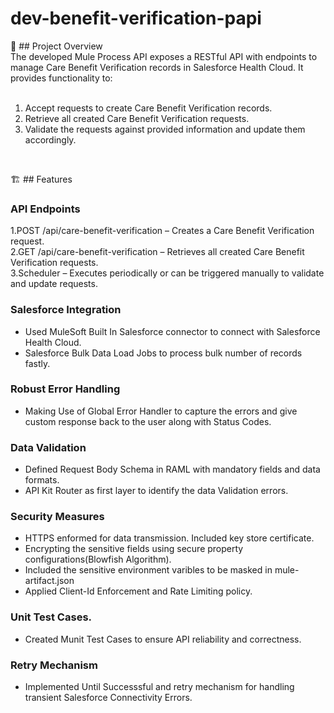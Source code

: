 # dev-benefit-verification-papi


📌 ## Project Overview <br />
The developed Mule Process API exposes a RESTful API with endpoints to manage Care Benefit Verification records in Salesforce Health Cloud. It provides functionality to:
<br />
<br />
1. Accept requests to create Care Benefit Verification records.<br />
2. Retrieve all created Care Benefit Verification requests.<br />
3. Validate the requests against provided information and update them accordingly.<br />
<br />

🏗 ## Features
### API Endpoints 
1.POST /api/care-benefit-verification – Creates a Care Benefit Verification request.<br />
2.GET /api/care-benefit-verification – Retrieves all created Care Benefit Verification requests.<br />
3.Scheduler – Executes periodically or can be triggered manually to validate and update requests.<br />

### Salesforce Integration 
- Used MuleSoft Built In Salesforce connector to connect with Salesforce Health Cloud.<br />
- Salesforce Bulk Data Load Jobs to process bulk number of records fastly.<br />
### Robust Error Handling 
- Making Use of Global Error Handler to capture the errors and give custom response back to the user along with Status Codes.<br />
### Data Validation
- Defined Request Body Schema in RAML with mandatory fields and data formats.<br />
- API Kit Router as first layer to identify the data Validation errors.<br />
### Security Measures
- HTTPS enformed for data transmission. Included key store certificate.<br />
- Encrypting the sensitive fields using secure property configurations(Blowfish Algorithm).<br />
- Included the sensitive environment varibles to be masked in mule-artifact.json<br />
- Applied Client-Id Enforcement and Rate Limiting policy.<br />
### Unit Test Cases.
- Created Munit Test Cases to ensure API reliability and correctness.
### Retry Mechanism
- Implemented Until Successsful and retry mechanism for handling transient Salesforce Connectivity Errors.
  
   

  
  
